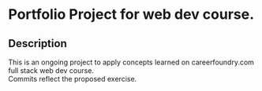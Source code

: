 # Portfolio Project for web dev course.

## Description
This is an ongoing project to apply concepts learned on careerfoundry.com full stack web dev course.  
Commits reflect the proposed exercise.
